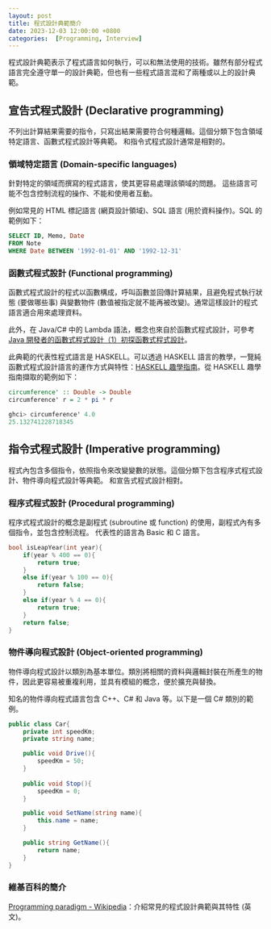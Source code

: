 ```yaml
---
layout: post
title: 程式設計典範簡介
date: 2023-12-03 12:00:00 +0800
categories:  [Programming, Interview]
--- 
```


程式設計典範表示了程式語言如何執行，可以和無法使用的技術。雖然有部分程式語言完全遵守單一的設計典範，但也有一些程式語言混和了兩種或以上的設計典範。

## 宣告式程式設計 (Declarative programming)

不列出計算結果需要的指令，只寫出結果需要符合何種邏輯。這個分類下包含領域特定語言、函數式程式設計等典範。
和指令式程式設計通常是相對的。

### 領域特定語言 (Domain-specific languages)

針對特定的領域而撰寫的程式語言，使其更容易處理該領域的問題。
這些語言可能不包含控制流程的操作、不能和使用者互動。

例如常見的 HTML 標記語言 (網頁設計領域)、SQL 語言 (用於資料操作)。SQL 的範例如下：

``` sql
SELECT ID, Memo, Date
FROM Note
WHERE Date BETWEEN '1992-01-01' AND '1992-12-31'
```

### 函數式程式設計 (Functional programming)

函數式程式設計的程式以函數構成，呼叫函數並回傳計算結果，且避免程式執行狀態 (要做哪些事) 與變數物件 (數值被指定就不能再被改變)。通常這樣設計的程式語言適合用來處理資料。

此外，在 Java/C# 中的 Lambda 語法，概念也來自於函數式程式設計，可參考 [Java 開發者的函數式程式設計（1）初探函數式程式設計](https://openhome.cc/Gossip/CodeData/JavaLambdaTutorial/FunctionalProgramming.html)。

此典範的代表性程式語言是 HASKELL。可以透過 HASKELL 語言的教學，一覽純函數式程式設計語言的運作方式與特性：[HASKELL 趣學指南](https://learnyouahaskell.mno2.org/)。從 HASKELL 趣學指南擷取的範例如下：

```hs
circumference' :: Double -> Double  
circumference' r = 2 * pi * r

ghci> circumference' 4.0  
25.132741228718345
```

## 指令式程式設計 (Imperative programming)

程式內包含多個指令，依照指令來改變變數的狀態。這個分類下包含程序式程式設計、物件導向程式設計等典範。
和宣告式程式設計相對。

### 程序式程式設計 (Procedural programming)

程序式程式設計的概念是副程式 (subroutine 或 function) 的使用，副程式內有多個指令，並包含控制流程。
代表性的語言為 Basic 和 C 語言。

```c
bool isLeapYear(int year){
    if(year % 400 == 0){
        return true;
    }
    else if(year % 100 == 0){
        return false;
    }
    else if(year % 4 == 0){
        return true;
    }
    return false;
}
```

### 物件導向程式設計 (Object-oriented programming)

物件導向程式設計以類別為基本單位。類別將相關的資料與邏輯封裝在所產生的物件，因此更容易被重複利用，並具有模組的概念，便於擴充與替換。

知名的物件導向程式語言包含 C++、C# 和 Java 等。以下是一個 C# 類別的範例。

```cs
public class Car{
    private int speedKm;
    private string name;    

    public void Drive(){
        speedKm = 50;
    }
    
    public void Stop(){
        speedKm = 0;
    }

    public void SetName(string name){
        this.name = name;
    }

    public string GetName(){
        return name;
    }
}
```


### 維基百科的簡介

[Programming paradigm - Wikipedia](https://en.wikipedia.org/wiki/Programming_paradigm)：介紹常見的程式設計典範與其特性 (英文)。